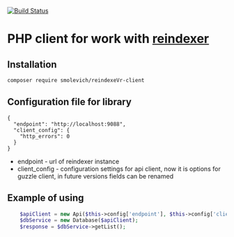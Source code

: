 [![Build Status](https://travis-ci.org/Smolevich/reindexer-client.svg?branch=master)](https://travis-ci.org/Smolevich/reindexer-client)
# PHP client for work with [reindexer](https://github.com/Restream/reindexer)

## Installation

```bash
composer require smolevich/reindexeVr-client
```

## Configuration file for library

```
{
  "endpoint": "http://localhost:9088",
  "client_config": {
    "http_errors": 0
  }
}
```
* endpoint - url of reindexer instance
* client_config - configuration settings for api client, now it is options for guzzle client, in future versions fields can be renamed

## Example of using

```php
    $apiClient = new Api($this->config['endpoint'], $this->config['client_config']);
    $dbService = new Database($apiClient);
    $response = $dbService->getList();
```
